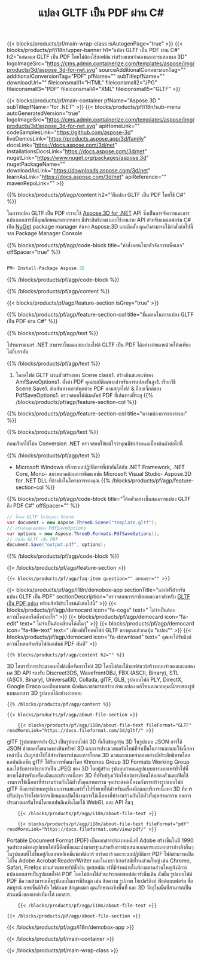 ﻿---
title: แปลง GLTF เป็น PDF ผ่าน C# 
url: /th/net/conversion/gltf-to-pdf/ 
description: โค้ดตัวอย่างสำหรับการแปลง GLTF ถึง PDF C# ใช้ API โค้ดตัวอย่างสำหรับแบตช์ GLTF ไฟล์เป็น PDF การแปลงภายใน VB.NET, Asp.NET หรือแอปพลิเคชันตาม .NET ใดๆ
---
{{< blocks/products/pf/main-wrap-class isAutogenPage="true" >}}
{{< blocks/products/pf/i18n/upper-banner h1="แปลง GLTF เป็น PDF ผ่าน C#" h2="แสดงผล GLTF เป็น PDF โดยไม่ต้องใช้ซอฟต์แวร์สร้างแบบจำลองและการแสดงผล 3D" logoImageSrc="https://cms.admin.containerize.com/templates/aspose/img/products/3d/aspose_3d-for-net.svg" sourceAdditionalConversionTag="" additionalConversionTag="PDF" pfName="" subTitlepfName="" downloadUrl="" fileiconsmall1="HTML" fileiconsmall2="JPG" fileiconsmall3="PDF" fileiconsmall4="XML" fileiconsmall5="GLTF" >}}

{{< blocks/products/pf/main-container pfName="Aspose.3D " subTitlepfName="for .NET" >}}
{{< blocks/products/pf/i18n/sub-menu autoGeneratedVersion="true" logoImageSrc="https://cms.admin.containerize.com/templates/aspose/img/products/3d/aspose_3d-for-net.svg" apiHomeLink="" codeSamplesLink="https://github.com/aspose-3d" liveDemosLink="https://products.aspose.app/3d/family" docsLink="https://docs.aspose.com/3d/net" installationsDocsLink="https://docs.aspose.com/3d/net" nugetLink="https://www.nuget.org/packages/aspose.3d" nugetPackageName="" downloadAsLink="https://downloads.aspose.com/3d/net" learnAsLink="https://docs.aspose.com/3d/net" apiReference="" mavenRepoLink="" >}}

{{% blocks/products/pf/agp/content h2="วิธีแปลง GLTF เป็น PDF โดยใช้ C#" %}}

 ในการแปลง GLTF เป็น PDF เราจะใช้
 [Aspose.3D for .NET](https://products.aspose.com/3d/net) 
 API ซึ่งเป็นการจัดการและการแปลงเอกสารที่มีคุณลักษณะหลากหลาย มีประสิทธิภาพ และใช้งานง่าย API สำหรับแพลตฟอร์ม C# เปิด
 [NuGet](https://www.nuget.org/packages/aspose.3d) 
 package manager ค้นหา
 Aspose.3D 
 และติดตั้ง คุณยังสามารถใช้คำสั่งต่อไปนี้จาก Package Manager Console

{{% blocks/products/pf/agp/code-block title="คำสั่งคอนโซลตัวจัดการแพ็คเกจ" offSpacer="true" %}}

```cs

PM> Install-Package Aspose.3D


```

{{% /blocks/products/pf/agp/code-block %}}

{{% /blocks/products/pf/agp/content %}}

{{< blocks/products/pf/agp/feature-section isGrey="true" >}}

{{% blocks/products/pf/agp/feature-section-col title="ขั้นตอนในการแปลง GLTF เป็น PDF ผ่าน C#" %}}

{{% blocks/products/pf/agp/text %}}

 โปรแกรมเมอร์ .NET สามารถโหลดและแปลงไฟล์ GLTF เป็น PDF ได้อย่างง่ายดายด้วยโค้ดเพียงไม่กี่บรรทัด

{{% /blocks/products/pf/agp/text %}}

1. โหลดไฟล์ GLTF ผ่านตัวสร้างของ Scene class1. สร้างอินสแตนซ์ของ AmfSaveOptions1. ตั้งค่า PDF คุณสมบัติเฉพาะสำหรับการแปลงขั้นสูง1. เรียกวิธี Scene.Save1. ส่งเส้นทางเอาต์พุตด้วย PDF นามสกุลไฟล์ & อ็อบเจ็กต์ของ PdfSaveOptions1. ตรวจสอบไฟล์ผลลัพธ์ PDF ที่เส้นทางที่ระบุ
{{% /blocks/products/pf/agp/feature-section-col %}}

{{% blocks/products/pf/agp/feature-section-col title="ความต้องการของระบบ" %}}

{{% blocks/products/pf/agp/text %}}

 ก่อนเรียกใช้โค้ด Conversion .NET ตรวจสอบให้แน่ใจว่าคุณมีข้อกำหนดเบื้องต้นดังต่อไปนี้

{{% /blocks/products/pf/agp/text %}}

- Microsoft Windows หรือระบบปฏิบัติการที่เข้ากันได้กับ .NET Framework, .NET Core, Mono- สภาพแวดล้อมการพัฒนาเช่น Microsoft Visual Studio- Aspose.3D for .NET DLL ที่อ้างอิงในโครงการของคุณ
{{% /blocks/products/pf/agp/feature-section-col %}}

{{% blocks/products/pf/agp/code-block title="โค้ดตัวอย่างนี้แสดงการแปลง GLTF ถึง PDF C#" offSpacer="" %}}

```cs
// โหลด GLTF ในวัตถุของ Scene 
var document = new Aspose.ThreeD.Scene("template.gltf");
// สร้างอินสแตนซ์ของ PdfSaveOptions 
var options = new Aspose.ThreeD.Formats.PdfSaveOptions();
// บันทึก GLTF เป็น PDF 
document.Save("output.pdf", options); 


```

{{% /blocks/products/pf/agp/code-block %}}

{{< /blocks/products/pf/agp/feature-section >}}

    {{< blocks/products/pf/agp/faq-item question="" answer="" >}}
 

<!-- aboutfile Starts -->

{{< blocks/products/pf/agp/i18n/demobox-app sectionTitle="แอปฟรีสำหรับแปลง GLTF เป็น PDF" sectionDescription="ตรวจสอบการสาธิตสดของเราสำหรับ [GLTF เป็น PDF แปลง](https://products.aspose.app/3d/conversion/gltf-to-pdf) พร้อมสิทธิประโยชน์ดังต่อไปนี้" >}}
        {{< blocks/products/pf/agp/democard icon="fa-cogs" text=" ไม่จำเป็นต้องดาวน์โหลดหรือตั้งค่าอะไร" >}}
        {{< blocks/products/pf/agp/democard icon="fa-edit" text=" ไม่จำเป็นต้องเขียนโค้ดใดๆ" >}}
        {{< blocks/products/pf/agp/democard icon="fa-file-text" text=" เพียงอัปโหลดไฟล์ GLTF ของคุณแล้วกดปุ่ม \"แปลง\"" >}}
        {{< blocks/products/pf/agp/democard icon="fa-download" text=" คุณจะได้รับลิงก์ดาวน์โหลดสำหรับไฟล์ผลลัพธ์ PDF ทันที" >}}

    {{% blocks/products/pf/agp/content h2="" %}}

 3D ไลบรารีการประมวลผลไฟล์เพื่อจัดการไฟล์ 3D โดยไม่ต้องใช้ซอฟต์แวร์สร้างแบบจำลองและแสดงผล 3D API รองรับ Discreet3DS, WavefrontOBJ, FBX (ASCII, Binary), STL (ASCII, Binary), Universal3D, Collada, glTF, GLB, รูปแบบไฟล์ PLY, DirectX, Google Draco และอีกมากมาย นักพัฒนาสามารถสร้าง อ่าน แปลง แก้ไข และควบคุมเนื้อหาของรูปแบบเอกสาร 3D รูปแบบได้อย่างง่ายดาย



    {{% /blocks/products/pf/agp/content %}}

    {{< blocks/products/pf/agp/about-file-section >}}

        {{< blocks/products/pf/agp/i18n/about-file-text fileFormat="GLTF" readMoreLink="https://docs.fileformat.com/3d/gltf/" >}}
glTF (รูปแบบการส่ง GL) เป็นรูปแบบไฟล์ 3D ที่เก็บข้อมูลรุ่น 3D ในรูปแบบ JSON การใช้ JSON ช่วยลดทั้งขนาดของสินทรัพย์ 3D และการประมวลผลรันไทม์ที่จำเป็นในการแกะและใช้เนื้อหาเหล่านั้น มันถูกนำไปใช้สำหรับการส่งและการโหลด 3D ฉากและแบบจำลองอย่างมีประสิทธิภาพโดยแอปพลิเคชัน glTF ได้รับการพัฒนาโดย Khronos Group 3D Formats Working Group และได้รับการอธิบายว่าเป็น JPEG ของ 3D โดยผู้สร้าง รูปแบบกำหนดรูปแบบการเผยแพร่ทั่วไปที่ขยายได้สำหรับเครื่องมือและบริการเนื้อหา 3D ที่ปรับปรุงเวิร์กโฟลว์การเขียนให้คล่องตัวและเปิดใช้งานการใช้เนื้อหาที่ทำงานร่วมกันได้ทั่วทั้งอุตสาหกรรม จุดประสงค์เบื้องหลังการสร้างรูปแบบไฟล์ glTF คือการกำหนดรูปแบบการเผยแพร่ทั่วไปที่ขยายได้สำหรับเครื่องมือและบริการเนื้อหา 3D ที่ควรปรับปรุงเวิร์กโฟลว์การเขียนและเปิดใช้งานการใช้เนื้อหาที่ทำงานร่วมกันได้ทั่วทั้งอุตสาหกรรม ลดการประมวลผลรันไทม์โดยแอปพลิเคชันโดยใช้ WebGL และ API อื่นๆ

        {{< /blocks/products/pf/agp/i18n/about-file-text >}}

        {{< blocks/products/pf/agp/i18n/about-file-text fileFormat="pdf" readMoreLink="https://docs.fileformat.com/view/pdf/" >}}
Portable Document Format (PDF) เป็นเอกสารประเภทหนึ่งที่ Adobe สร้างขึ้นในปี 1990 จุดประสงค์ของรูปแบบไฟล์นี้คือเพื่อแนะนำมาตรฐานสำหรับการนำเสนอเอกสารและเอกสารอ้างอิงอื่นๆ ในรูปแบบที่ไม่ขึ้นอยู่กับแอพพลิเคชั่นซอฟต์แวร์ ฮาร์ดแวร์ และระบบปฏิบัติการ PDF ไฟล์สามารถเปิดได้ใน Adobe Acrobat Reader/Writer และในเบราว์เซอร์สมัยใหม่ส่วนใหญ่ เช่น Chrome, Safari, Firefox ผ่านส่วนขยาย/ปลั๊กอิน ชุดซอฟต์แวร์ที่มีจำหน่ายในท้องตลาดส่วนใหญ่ยังมีการแปลงเอกสารเป็นรูปแบบไฟล์ PDF โดยไม่ต้องใช้ส่วนประกอบซอฟต์แวร์เพิ่มเติม ดังนั้น รูปแบบไฟล์ PDF มีความสามารถเต็มรูปแบบในการมีข้อมูล เช่น ข้อความ รูปภาพ ไฮเปอร์ลิงก์ ฟิลด์แบบฟอร์ม สื่อสมบูรณ์ ลายเซ็นดิจิทัล ไฟล์แนบ ข้อมูลเมตา คุณลักษณะเชิงพื้นที่ และ 3D วัตถุในนั้นที่สามารถเป็นส่วนหนึ่งของแหล่งที่มาได้ เอกสาร.

        {{< /blocks/products/pf/agp/i18n/about-file-text >}}

    {{< /blocks/products/pf/agp/about-file-section >}}

{{< /blocks/products/pf/agp/i18n/demobox-app >}}

<!-- aboutfile Ends -->



{{< /blocks/products/pf/main-container >}}
    
{{< /blocks/products/pf/main-wrap-class >}}